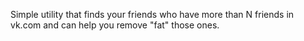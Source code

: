 Simple utility that finds your friends who have more than N friends in vk.com and can help you remove "fat" those ones.